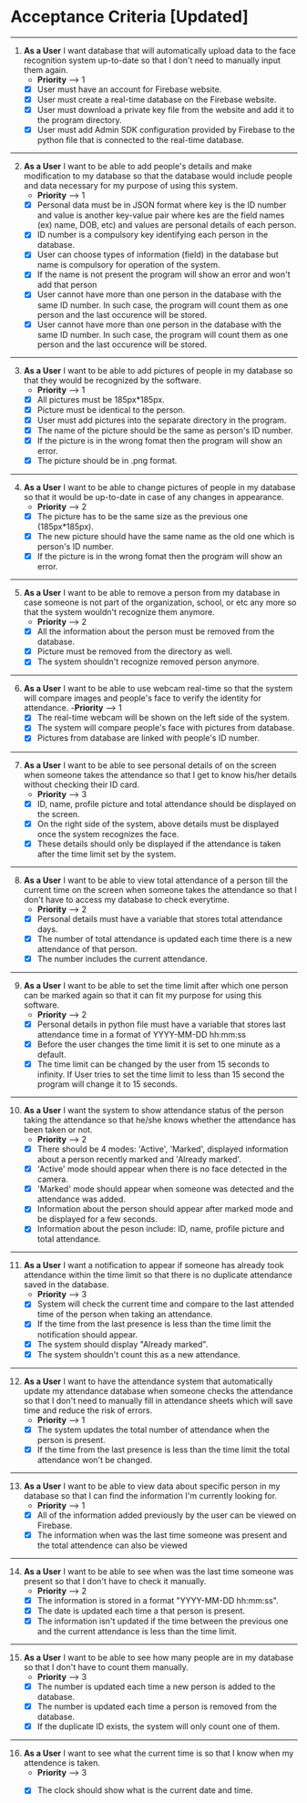 # Acceptance Criteria [Updated]
--------------------------------------------------------------------------------------------------------------------------------------------------
1. **As a User** I want database that will automatically upload data to the face recognition system up-to-date so that I don't need to manually input them again.
      - **Priority** --> 1
      - [X] User must have an account for Firebase website.
      - [X] User must create a real-time database on the Firebase website.
      - [X] User must download a private key file from the website and add it to the program directory.
      - [X] User must add Admin SDK configuration provided by Firebase to the python file that is connected to the real-time database.
--------------------------------------------------------------------------------------------------------------------------------------------------

2.  **As a User** I want to be able to add people's details and make modification to my database so that the database would include people and data necessary for my purpose of using this system. 
      - **Priority** --> 1
      - [X] Personal data must be in JSON format where key is the ID number and value is another key-value pair where kes are the field names (ex) name, DOB, etc) and values are personal details of each person.
      - [X]  ID number is a compulsory key identifying each person in the database.
      - [X]  User can choose types of information (field) in the database but name is compulsory for operation of the system.
      - [X] If the name is not present the program will show an error and won't add that person
      - [X] User cannot have more than one person in the database with the same ID number. In such case, the program will count them as one person and the last occurence will be stored.
      - [X] User cannot have more than one person in the database with the same ID number. In such case, the program will count them as one person and the last occurence will be stored.
--------------------------------------------------------------------------------------------------------------------------------------------------

3.  **As a User** I want to be able to add pictures of people in my database so that they would be recognized by the software.
      - **Priority** --> 1
      - [x] All pictures must be 185px*185px.
      - [X] Picture must be identical to the person.
      - [X] User must add pictures into the separate directory in the program.
      - [X] The name of the picture should be the same as person's ID number.
      - [X] If the picture is in the wrong fomat then the program will show an error.
      - [X] The picture should be in .png format.
--------------------------------------------------------------------------------------------------------------------------------------------------
4.  **As a User** I want to be able to change pictures of people in my database so that it would be up-to-date in case of any changes in appearance.
      - **Priority** --> 2
      - [X] The picture has to be the same size as the previous one  (185px*185px).
      - [x] The new picture should have the same name as the old one which is person's ID number.
      - [X] If the picture is in the wrong fomat then the program will show an error.
--------------------------------------------------------------------------------------------------------------------------------------------------
5.  **As a User** I want to be able to remove a person from my database in case someone is not part of the organization, school, or etc any more so that the system wouldn't recognize them anymore.
      - **Priority** --> 2
      - [X] All the information about the person must be removed from the database.
      - [X] Picture must be removed from the directory as well.
      - [X] The system shouldn't recognize removed person anymore.
--------------------------------------------------------------------------------------------------------------------------------------------------
6.  **As a User** I want to be able to use webcam real-time so that the system will compare images and people's face to verify the identity for attendance.
      -**Priority** --> 1
      - [X] The real-time webcam will be shown on the left side of the system.
      - [X] The system will compare people's face with pictures from database.
      - [X] Pictures from database are linked with people's ID number.
--------------------------------------------------------------------------------------------------------------------------------------------------
7. **As a User** I want to be able to see personal details of on the screen when someone takes the attendance so that I get to know his/her details without checking their ID card.
      - **Priority** --> 3
      - [x] ID, name, profile picture and total attendance should be displayed on the screen.
      - [x] On the right side of the system, above details must be displayed once the system recognizes the face.
      - [x] These details should only be displayed if the attendance is taken after the time limit set by the system.
--------------------------------------------------------------------------------------------------------------------------------------------------
8. **As a User** I want to be able to view total attendance of a person till the current time on the screen when someone takes the attendance so that I don't have to access my database to check everytime.
      - **Priority** --> 2
      - [x] Personal details must have a variable that stores total attendance days.
      - [x] The number of total attendance is updated each time there is a new attendance of that person.
      - [x] The number includes the current attendance.
--------------------------------------------------------------------------------------------------------------------------------------------------
9. **As a User** I want to be able to set the time limit after which one person can be marked again so that it can fit my purpose for using this software.
      - **Priority** --> 2
      - [x] Personal details in python file must have a variable that stores last attendance time in a format of YYYY-MM-DD hh:mm:ss
      - [x] Before the user changes the time limit it is set to one minute as a default.
      - [x]  The time limit can be changed by the user from 15 seconds to infinity. If User tries to set the time limit to less than 15 second the program will change it to 15 seconds.

--------------------------------------------------------------------------------------------------------------------------------------------------
10. **As a User** I want the system to show attendance status of the person taking the attendance so that he/she knows whether the attendance has been taken or not.
      - **Priority** --> 2
      - [x] There should be 4 modes: 'Active', 'Marked', displayed information about a person recently marked and 'Already marked'. 
      - [x] 'Active' mode should appear when there is no face detected in the camera.
      - [x] 'Marked' mode should appear when someone was detected and the attendance was added.
      - [x]  Information about the person should appear after marked mode and be displayed for a few seconds.
      - [x]  Information about the peson include: ID, name, profile picture and total attendance.

--------------------------------------------------------------------------------------------------------------------------------------------------
11. **As a User** I want a notification to appear if someone has already took attendance within the time limit so that there is no duplicate attendance saved in the database.
      - **Priority** --> 3
      - [x] System will check the current time and compare to the last attended time of the person when taking an attendance.
      - [x] If the time from the last presence is less than the time limit the notification should appear.
      - [x] The system should display "Already marked".
      - [x] The system shouldn't count this as a new attendance.
-------------------------------------------------------------------------------------------------------------------------------------------------   
12. **As a User** I want to have the attendance system that automatically update my attendance database when someone checks the attendance so that I don't need to manually fill in attendance sheets which will save time and reduce the risk of errors. 
      - **Priority** --> 1
      - [x]  The system updates the total number of attendance when the person is present.
      - [x]  If the time from the last presence is less than the time limit the total attendance won't be changed.
--------------------------------------------------------------------------------------------------------------------------------------------------
13. **As a User** I want to be able to view data about specific person in my database so that I can find the information I'm currently looking for.
      - **Priority** --> 1
      - [x] All of the information added previously by the user can be viewed on Firebase.
      - [x] The information when was the last time someone was present and the total attendence can also be viewed
--------------------------------------------------------------------------------------------------------------------------------------------------
14. **As a User** I want to be able to see when was the last time someone was present so that I don't have to check it manually.
      - **Priority** --> 2
      - [x] The information is stored in a format "YYYY-MM-DD hh:mm:ss".
      - [x] The date is updated each time a that person is present.
      - [x] The information isn't updated if the time between the previous one and the current attendance is less than the time limit.
--------------------------------------------------------------------------------------------------------------------------------------------------
15. **As a User** I want to be able to see how many people are in my database so that I don't have to count them manually.
      - **Priority** --> 3
      - [x] The number is updated each time a new person is added to the database.
      - [x] The number is updated each time a person is removed from the database.
      - [x]  If the duplicate ID exists, the system will only count one of them. 

--------------------------------------------------------------------------------------------------------------------------------------------------
16. **As a User** I want to see what the current time is so that I know when my attendence is taken.
      - **Priority** --> 3
      - [x]  The clock should show what is the current date and time.
  
